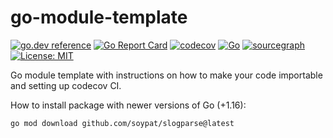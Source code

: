 # go-module-template
[![go.dev reference](https://pkg.go.dev/badge/github.com/soypat/slogparse)](https://pkg.go.dev/github.com/soypat/slogparse)
[![Go Report Card](https://goreportcard.com/badge/github.com/soypat/slogparse)](https://goreportcard.com/report/github.com/soypat/slogparse)
[![codecov](https://codecov.io/gh/soypat/slogparse/branch/main/graph/badge.svg)](https://codecov.io/gh/soypat/slogparse)
[![Go](https://github.com/soypat/slogparse/actions/workflows/go.yml/badge.svg)](https://github.com/soypat/slogparse/actions/workflows/go.yml)
[![sourcegraph](https://sourcegraph.com/github.com/soypat/slogparse/-/badge.svg)](https://sourcegraph.com/github.com/soypat/slogparse?badge)
[![License: MIT](https://img.shields.io/badge/License-MIT-yellow.svg)](https://opensource.org/licenses/MIT) 


Go module template with instructions on how to make your code importable and setting up codecov CI.

How to install package with newer versions of Go (+1.16):
```sh
go mod download github.com/soypat/slogparse@latest
```
